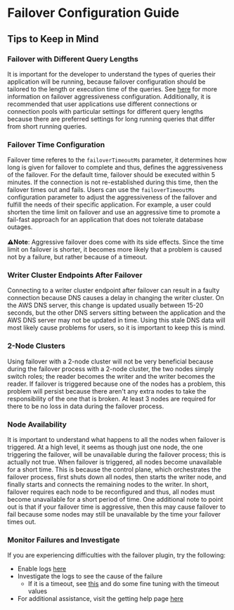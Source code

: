 # Failover Configuration Guide

## Tips to Keep in Mind

### Failover with Different Query Lengths
It is important for the developer to understand the types of queries their application will be running, because failover configuration should be tailored to the length or execution time of the queries. See [here](#failover-time-configuration) for more information on failover aggressiveness configuration. Additionally, it is recommended that user applications use different connections or connection pools with particular settings for different query lengths because there are preferred settings for long running queries that differ from short running queries. 

### Failover Time Configuration
Failover time referes to the `failoverTimeoutMs` parameter, it determines how long is given for failover to complete and thus, defines the aggressiveness of the failover. For the default time, failover should be executed within 5 minutes. If the connection is not re-established during this time, then the failover times out and fails. Users can use the `failoverTimeoutMs` configuration parameter to adjust the aggressiveness of the failover and fulfill the needs of their specific application. For example, a user could shorten the time limit on failover and use an aggressive time to promote a fail-fast approach for an application that does not tolerate database outages. <br><br>**:warning:Note**: Aggressive failover does come with its side effects. Since the time limit on failover is shorter, it becomes more likely that a problem is caused not by a failure, but rather because of a timeout.

### Writer Cluster Endpoints After Failover
Connecting to a writer cluster endpoint after failover can result in a faulty connection because DNS causes a delay in changing the writer cluster. On the AWS DNS server, this change is updated usually between 15-20 seconds, but the other DNS servers sitting between the application and the AWS DNS server may not be updated in time. Using this stale DNS data will most likely cause problems for users, so it is important to keep this is mind.

### 2-Node Clusters
Using failover with a 2-node cluster will not be very beneficial because during the failover process with a 2-node cluster, the two nodes simply switch roles; the reader becomes the writer and the writer becomes the reader. If failover is triggered because one of the nodes has a problem, this problem will persist because there aren't any extra nodes to take the responsibility of the one that is broken. At least 3 nodes are required for there to be no loss in data during the failover process.

### Node Availability
It is important to understand what happens to all the nodes when failover is triggered. At a high level, it seems as though just one node, the one triggering the failover, will be unavailable during the failover process; this is actually not true. When failover is triggered, all nodes become unavailable for a short time. This is because the control plane, which orchestrates the failover process, first shuts down all nodes, then starts the writer node, and finally starts and connects the remaining nodes to the writer. In short, failover requires each node to be reconfigured and thus, all nodes must become unavailable for a short period of time. One additional note to point out is that if your failover time is aggressive, then this may cause failover to fail because some nodes may still be unavailable by the time your failover times out.

### Monitor Failures and Investigate
If you are experiencing difficulties with the failover plugin, try the following:
- Enable logs [here](/docs/using-the-jdbc-wrapper/UsingTheJdbcWrapper.md#logging)
- Investigate the logs to see the cause of the failure
  - If it is a timeout, see [this](#failover-time-configuration) and do some fine tuning with the timeout values
- For additional assistance, visit the getting help page [here](../../README.md#getting-help-and-opening-issues)